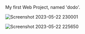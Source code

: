 My first Web Project, named 'dodo'.


![Screenshot 2023-05-22 230001](https://github.com/vanthalos/FirstWebProject_dodo/assets/101725053/b8a2dee6-e643-454e-a351-f2ee97ae0831)

![Screenshot 2023-05-22 225650](https://github.com/vanthalos/FirstWebProject_dodo/assets/101725053/c2e8ccb6-7863-443d-8cc3-3a00f1ac6c6f)
